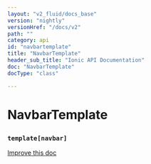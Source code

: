 ```yaml
---
layout: "v2_fluid/docs_base"
version: "nightly"
versionHref: "/docs/v2"
path: ""
category: api
id: "navbartemplate"
title: "NavbarTemplate"
header_sub_title: "Ionic API Documentation"
doc: "NavbarTemplate"
docType: "class"

---
```










<h1 class="api-title">
<a class="anchor" name="navbar-template" href="#navbar-template"></a>

NavbarTemplate
<h3><code>template[navbar]</code></h3>






</h1>

<a class="improve-v2-docs" href="http://github.com/driftyco/ionic/edit/2.0//src/components/navbar/navbar.ts#L224">
Improve this doc
</a>











<!-- @usage tag -->


<!-- @property tags -->



<!-- instance methods on the class -->


<!-- related link --><!-- end content block -->


<!-- end body block -->

